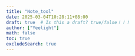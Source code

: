```yaml
---
title: "Note_tool"
date: 2025-03-04T10:28:11+08:00
draft: true  # Is this a draft? true/false！！！
author: ["Yeelight"]
math: false
toc: true
excludeSearch: true
---
```


